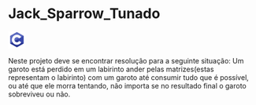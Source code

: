 <h1>Jack_Sparrow_Tunado</h1>

<img src="image/icons8-c-programming-48.png" alt="" style="width: 7%">

<p style = "text-align = justify">
Neste projeto deve se encontrar resolução para a seguinte situação: Um garoto está perdido em um labirinto ander pelas matrizes(estas representam o labirinto) com um garoto até consumir tudo que é possível, ou até que ele morra tentando, não importa se no resultado final o garoto sobreviveu ou não.
</p>